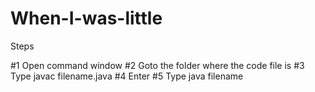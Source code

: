 # When-I-was-little

Steps

#1 Open command window
#2 Goto the folder where the code file is
#3 Type javac filename.java
#4 Enter
#5 Type java filename
